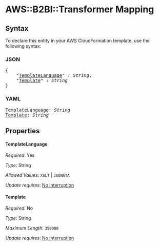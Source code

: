 # AWS::B2BI::Transformer Mapping

## Syntax

To declare this entity in your AWS CloudFormation template, use the following syntax:

### JSON

<pre>
{
    "<a href="#templatelanguage" title="TemplateLanguage">TemplateLanguage</a>" : <i>String</i>,
    "<a href="#template" title="Template">Template</a>" : <i>String</i>
}
</pre>

### YAML

<pre>
<a href="#templatelanguage" title="TemplateLanguage">TemplateLanguage</a>: <i>String</i>
<a href="#template" title="Template">Template</a>: <i>String</i>
</pre>

## Properties

#### TemplateLanguage

_Required_: Yes

_Type_: String

_Allowed Values_: <code>XSLT</code> | <code>JSONATA</code>

_Update requires_: [No interruption](https://docs.aws.amazon.com/AWSCloudFormation/latest/UserGuide/using-cfn-updating-stacks-update-behaviors.html#update-no-interrupt)

#### Template

_Required_: No

_Type_: String

_Maximum Length_: <code>350000</code>

_Update requires_: [No interruption](https://docs.aws.amazon.com/AWSCloudFormation/latest/UserGuide/using-cfn-updating-stacks-update-behaviors.html#update-no-interrupt)

